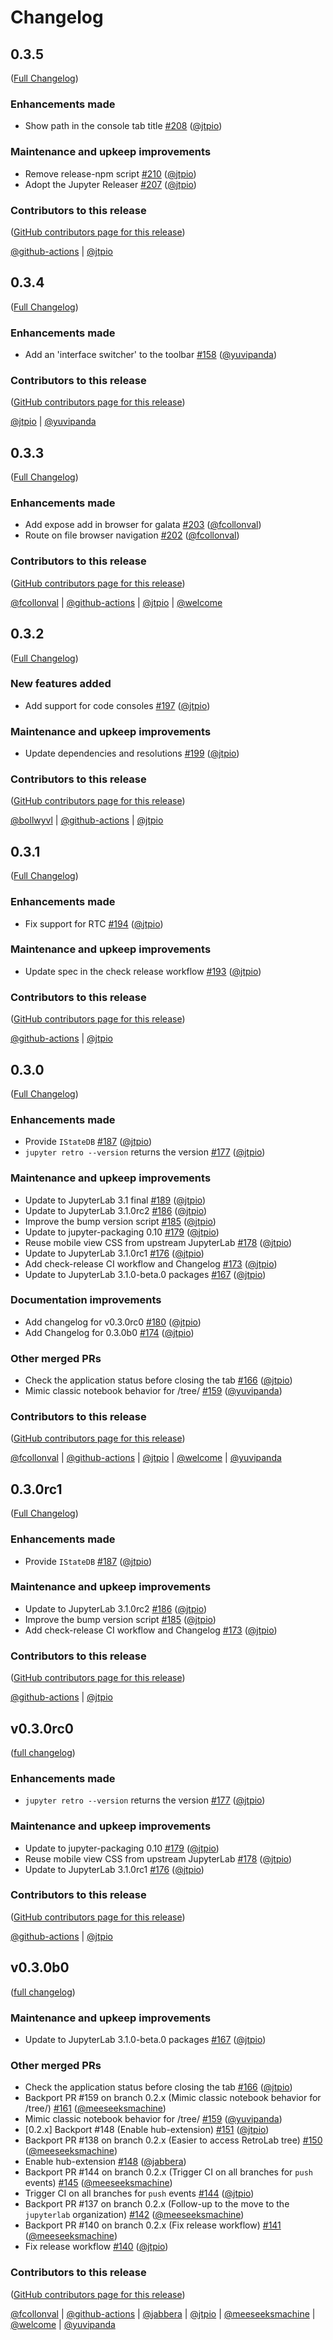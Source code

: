 # Changelog

<!-- <START NEW CHANGELOG ENTRY> -->

## 0.3.5

([Full Changelog](https://github.com/jupyterlab/retrolab/compare/0.3.4...17c1792c8f188696b29a8176fea6f4f31db772cb))

### Enhancements made

- Show path in the console tab title [#208](https://github.com/jupyterlab/retrolab/pull/208) ([@jtpio](https://github.com/jtpio))

### Maintenance and upkeep improvements

- Remove release-npm script [#210](https://github.com/jupyterlab/retrolab/pull/210) ([@jtpio](https://github.com/jtpio))
- Adopt the Jupyter Releaser [#207](https://github.com/jupyterlab/retrolab/pull/207) ([@jtpio](https://github.com/jtpio))

### Contributors to this release

([GitHub contributors page for this release](https://github.com/jupyterlab/retrolab/graphs/contributors?from=2021-09-03&to=2021-09-08&type=c))

[@github-actions](https://github.com/search?q=repo%3Ajupyterlab%2Fretrolab+involves%3Agithub-actions+updated%3A2021-09-03..2021-09-08&type=Issues) | [@jtpio](https://github.com/search?q=repo%3Ajupyterlab%2Fretrolab+involves%3Ajtpio+updated%3A2021-09-03..2021-09-08&type=Issues)

<!-- <END NEW CHANGELOG ENTRY> -->

## 0.3.4

([Full Changelog](https://github.com/jupyterlab/retrolab/compare/0.3.3...b9cba834c9f0cb150cbb4fff8f08007aa5bf08ca))

### Enhancements made

- Add an 'interface switcher' to the toolbar [#158](https://github.com/jupyterlab/retrolab/pull/158) ([@yuvipanda](https://github.com/yuvipanda))

### Contributors to this release

([GitHub contributors page for this release](https://github.com/jupyterlab/retrolab/graphs/contributors?from=2021-09-02&to=2021-09-03&type=c))

[@jtpio](https://github.com/search?q=repo%3Ajupyterlab%2Fretrolab+involves%3Ajtpio+updated%3A2021-09-02..2021-09-03&type=Issues) | [@yuvipanda](https://github.com/search?q=repo%3Ajupyterlab%2Fretrolab+involves%3Ayuvipanda+updated%3A2021-09-02..2021-09-03&type=Issues)

## 0.3.3

([Full Changelog](https://github.com/jupyterlab/retrolab/compare/0.3.2...ac9bac4f3ccfad16063aea1579fe0d64f79f4ae7))

### Enhancements made

- Add expose add in browser for galata [#203](https://github.com/jupyterlab/retrolab/pull/203) ([@fcollonval](https://github.com/fcollonval))
- Route on file browser navigation [#202](https://github.com/jupyterlab/retrolab/pull/202) ([@fcollonval](https://github.com/fcollonval))

### Contributors to this release

([GitHub contributors page for this release](https://github.com/jupyterlab/retrolab/graphs/contributors?from=2021-08-30&to=2021-09-02&type=c))

[@fcollonval](https://github.com/search?q=repo%3Ajupyterlab%2Fretrolab+involves%3Afcollonval+updated%3A2021-08-30..2021-09-02&type=Issues) | [@github-actions](https://github.com/search?q=repo%3Ajupyterlab%2Fretrolab+involves%3Agithub-actions+updated%3A2021-08-30..2021-09-02&type=Issues) | [@jtpio](https://github.com/search?q=repo%3Ajupyterlab%2Fretrolab+involves%3Ajtpio+updated%3A2021-08-30..2021-09-02&type=Issues) | [@welcome](https://github.com/search?q=repo%3Ajupyterlab%2Fretrolab+involves%3Awelcome+updated%3A2021-08-30..2021-09-02&type=Issues)

## 0.3.2

([Full Changelog](https://github.com/jupyterlab/retrolab/compare/0.3.1...ecd9b1ee96b01f418d098885c6e2442c60b8480b))

### New features added

- Add support for code consoles [#197](https://github.com/jupyterlab/retrolab/pull/197) ([@jtpio](https://github.com/jtpio))

### Maintenance and upkeep improvements

- Update dependencies and resolutions [#199](https://github.com/jupyterlab/retrolab/pull/199) ([@jtpio](https://github.com/jtpio))

### Contributors to this release

([GitHub contributors page for this release](https://github.com/jupyterlab/retrolab/graphs/contributors?from=2021-08-28&to=2021-08-30&type=c))

[@bollwyvl](https://github.com/search?q=repo%3Ajupyterlab%2Fretrolab+involves%3Abollwyvl+updated%3A2021-08-28..2021-08-30&type=Issues) | [@github-actions](https://github.com/search?q=repo%3Ajupyterlab%2Fretrolab+involves%3Agithub-actions+updated%3A2021-08-28..2021-08-30&type=Issues) | [@jtpio](https://github.com/search?q=repo%3Ajupyterlab%2Fretrolab+involves%3Ajtpio+updated%3A2021-08-28..2021-08-30&type=Issues)

## 0.3.1

([Full Changelog](https://github.com/jupyterlab/retrolab/compare/0.3.0...660066f7c58763bff9afcfcbaf005660f9889085))

### Enhancements made

- Fix support for RTC [#194](https://github.com/jupyterlab/retrolab/pull/194) ([@jtpio](https://github.com/jtpio))

### Maintenance and upkeep improvements

- Update spec in the check release workflow [#193](https://github.com/jupyterlab/retrolab/pull/193) ([@jtpio](https://github.com/jtpio))

### Contributors to this release

([GitHub contributors page for this release](https://github.com/jupyterlab/retrolab/graphs/contributors?from=2021-08-27&to=2021-08-28&type=c))

[@github-actions](https://github.com/search?q=repo%3Ajupyterlab%2Fretrolab+involves%3Agithub-actions+updated%3A2021-08-27..2021-08-28&type=Issues) | [@jtpio](https://github.com/search?q=repo%3Ajupyterlab%2Fretrolab+involves%3Ajtpio+updated%3A2021-08-27..2021-08-28&type=Issues)

## 0.3.0

([Full Changelog](https://github.com/jupyterlab/retrolab/compare/0.2.2...2f06d80c12f720d2c457b0db5a57390f004819f4))

### Enhancements made

- Provide `IStateDB` [#187](https://github.com/jupyterlab/retrolab/pull/187) ([@jtpio](https://github.com/jtpio))
- `jupyter retro --version` returns the version [#177](https://github.com/jupyterlab/retrolab/pull/177) ([@jtpio](https://github.com/jtpio))

### Maintenance and upkeep improvements

- Update to JupyterLab 3.1 final [#189](https://github.com/jupyterlab/retrolab/pull/189) ([@jtpio](https://github.com/jtpio))
- Update to JupyterLab 3.1.0rc2 [#186](https://github.com/jupyterlab/retrolab/pull/186) ([@jtpio](https://github.com/jtpio))
- Improve the bump version script [#185](https://github.com/jupyterlab/retrolab/pull/185) ([@jtpio](https://github.com/jtpio))
- Update to jupyter-packaging 0.10 [#179](https://github.com/jupyterlab/retrolab/pull/179) ([@jtpio](https://github.com/jtpio))
- Reuse mobile view CSS from upstream JupyterLab [#178](https://github.com/jupyterlab/retrolab/pull/178) ([@jtpio](https://github.com/jtpio))
- Update to JupyterLab 3.1.0rc1 [#176](https://github.com/jupyterlab/retrolab/pull/176) ([@jtpio](https://github.com/jtpio))
- Add check-release CI workflow and Changelog [#173](https://github.com/jupyterlab/retrolab/pull/173) ([@jtpio](https://github.com/jtpio))
- Update to JupyterLab 3.1.0-beta.0 packages [#167](https://github.com/jupyterlab/retrolab/pull/167) ([@jtpio](https://github.com/jtpio))

### Documentation improvements

- Add changelog for v0.3.0rc0 [#180](https://github.com/jupyterlab/retrolab/pull/180) ([@jtpio](https://github.com/jtpio))
- Add Changelog for 0.3.0b0 [#174](https://github.com/jupyterlab/retrolab/pull/174) ([@jtpio](https://github.com/jtpio))

### Other merged PRs

- Check the application status before closing the tab [#166](https://github.com/jupyterlab/retrolab/pull/166) ([@jtpio](https://github.com/jtpio))
- Mimic classic notebook behavior for /tree/<path> [#159](https://github.com/jupyterlab/retrolab/pull/159) ([@yuvipanda](https://github.com/yuvipanda))

### Contributors to this release

([GitHub contributors page for this release](https://github.com/jupyterlab/retrolab/graphs/contributors?from=2021-05-31&to=2021-08-27&type=c))

[@fcollonval](https://github.com/search?q=repo%3Ajupyterlab%2Fretrolab+involves%3Afcollonval+updated%3A2021-05-31..2021-08-27&type=Issues) | [@github-actions](https://github.com/search?q=repo%3Ajupyterlab%2Fretrolab+involves%3Agithub-actions+updated%3A2021-05-31..2021-08-27&type=Issues) | [@jtpio](https://github.com/search?q=repo%3Ajupyterlab%2Fretrolab+involves%3Ajtpio+updated%3A2021-05-31..2021-08-27&type=Issues) | [@welcome](https://github.com/search?q=repo%3Ajupyterlab%2Fretrolab+involves%3Awelcome+updated%3A2021-05-31..2021-08-27&type=Issues) | [@yuvipanda](https://github.com/search?q=repo%3Ajupyterlab%2Fretrolab+involves%3Ayuvipanda+updated%3A2021-05-31..2021-08-27&type=Issues)

## 0.3.0rc1

([Full Changelog](https://github.com/jupyterlab/retrolab/compare/0.3.0rc0...9eaa171504b94869b850a46b97f748394d2154fa))

### Enhancements made

- Provide `IStateDB` [#187](https://github.com/jupyterlab/retrolab/pull/187) ([@jtpio](https://github.com/jtpio))

### Maintenance and upkeep improvements

- Update to JupyterLab 3.1.0rc2 [#186](https://github.com/jupyterlab/retrolab/pull/186) ([@jtpio](https://github.com/jtpio))
- Improve the bump version script [#185](https://github.com/jupyterlab/retrolab/pull/185) ([@jtpio](https://github.com/jtpio))
- Add check-release CI workflow and Changelog [#173](https://github.com/jupyterlab/retrolab/pull/173) ([@jtpio](https://github.com/jtpio))

### Contributors to this release

([GitHub contributors page for this release](https://github.com/jupyterlab/retrolab/graphs/contributors?from=2021-07-14&to=2021-07-22&type=c))

[@github-actions](https://github.com/search?q=repo%3Ajupyterlab%2Fretrolab+involves%3Agithub-actions+updated%3A2021-07-14..2021-07-22&type=Issues) | [@jtpio](https://github.com/search?q=repo%3Ajupyterlab%2Fretrolab+involves%3Ajtpio+updated%3A2021-07-14..2021-07-22&type=Issues)

## v0.3.0rc0

([full changelog](https://github.com/jupyterlab/retrolab/compare/0.3.0b0...96671df35822f09721fd2e5df7118ce4fa2225ea))

### Enhancements made

- `jupyter retro --version` returns the version [#177](https://github.com/jupyterlab/retrolab/pull/177) ([@jtpio](https://github.com/jtpio))

### Maintenance and upkeep improvements

- Update to jupyter-packaging 0.10 [#179](https://github.com/jupyterlab/retrolab/pull/179) ([@jtpio](https://github.com/jtpio))
- Reuse mobile view CSS from upstream JupyterLab [#178](https://github.com/jupyterlab/retrolab/pull/178) ([@jtpio](https://github.com/jtpio))
- Update to JupyterLab 3.1.0rc1 [#176](https://github.com/jupyterlab/retrolab/pull/176) ([@jtpio](https://github.com/jtpio))

### Contributors to this release

([GitHub contributors page for this release](https://github.com/jupyterlab/retrolab/graphs/contributors?from=2021-07-06&to=2021-07-14&type=c))

[@github-actions](https://github.com/search?q=repo%3Ajupyterlab%2Fretrolab+involves%3Agithub-actions+updated%3A2021-07-06..2021-07-14&type=Issues) | [@jtpio](https://github.com/search?q=repo%3Ajupyterlab%2Fretrolab+involves%3Ajtpio+updated%3A2021-07-06..2021-07-14&type=Issues)

## v0.3.0b0

([full changelog](https://github.com/jupyterlab/retrolab/compare/0.3.0a2...574da61aa7c8cc4aa6840b0e548860f7ceeb11dc))

### Maintenance and upkeep improvements

- Update to JupyterLab 3.1.0-beta.0 packages [#167](https://github.com/jupyterlab/retrolab/pull/167) ([@jtpio](https://github.com/jtpio))

### Other merged PRs

- Check the application status before closing the tab [#166](https://github.com/jupyterlab/retrolab/pull/166) ([@jtpio](https://github.com/jtpio))
- Backport PR #159 on branch 0.2.x (Mimic classic notebook behavior for /tree/<path>) [#161](https://github.com/jupyterlab/retrolab/pull/161) ([@meeseeksmachine](https://github.com/meeseeksmachine))
- Mimic classic notebook behavior for /tree/<path> [#159](https://github.com/jupyterlab/retrolab/pull/159) ([@yuvipanda](https://github.com/yuvipanda))
- [0.2.x] Backport #148 (Enable hub-extension) [#151](https://github.com/jupyterlab/retrolab/pull/151) ([@jtpio](https://github.com/jtpio))
- Backport PR #138 on branch 0.2.x (Easier to access RetroLab tree) [#150](https://github.com/jupyterlab/retrolab/pull/150) ([@meeseeksmachine](https://github.com/meeseeksmachine))
- Enable hub-extension [#148](https://github.com/jupyterlab/retrolab/pull/148) ([@jabbera](https://github.com/jabbera))
- Backport PR #144 on branch 0.2.x (Trigger CI on all branches for `push` events) [#145](https://github.com/jupyterlab/retrolab/pull/145) ([@meeseeksmachine](https://github.com/meeseeksmachine))
- Trigger CI on all branches for `push` events [#144](https://github.com/jupyterlab/retrolab/pull/144) ([@jtpio](https://github.com/jtpio))
- Backport PR #137 on branch 0.2.x (Follow-up to the move to the `jupyterlab` organization) [#142](https://github.com/jupyterlab/retrolab/pull/142) ([@meeseeksmachine](https://github.com/meeseeksmachine))
- Backport PR #140 on branch 0.2.x (Fix release workflow) [#141](https://github.com/jupyterlab/retrolab/pull/141) ([@meeseeksmachine](https://github.com/meeseeksmachine))
- Fix release workflow [#140](https://github.com/jupyterlab/retrolab/pull/140) ([@jtpio](https://github.com/jtpio))

### Contributors to this release

([GitHub contributors page for this release](https://github.com/jupyterlab/retrolab/graphs/contributors?from=2021-05-28&to=2021-07-06&type=c))

[@fcollonval](https://github.com/search?q=repo%3Ajupyterlab%2Fretrolab+involves%3Afcollonval+updated%3A2021-05-28..2021-07-06&type=Issues) | [@github-actions](https://github.com/search?q=repo%3Ajupyterlab%2Fretrolab+involves%3Agithub-actions+updated%3A2021-05-28..2021-07-06&type=Issues) | [@jabbera](https://github.com/search?q=repo%3Ajupyterlab%2Fretrolab+involves%3Ajabbera+updated%3A2021-05-28..2021-07-06&type=Issues) | [@jtpio](https://github.com/search?q=repo%3Ajupyterlab%2Fretrolab+involves%3Ajtpio+updated%3A2021-05-28..2021-07-06&type=Issues) | [@meeseeksmachine](https://github.com/search?q=repo%3Ajupyterlab%2Fretrolab+involves%3Ameeseeksmachine+updated%3A2021-05-28..2021-07-06&type=Issues) | [@welcome](https://github.com/search?q=repo%3Ajupyterlab%2Fretrolab+involves%3Awelcome+updated%3A2021-05-28..2021-07-06&type=Issues) | [@yuvipanda](https://github.com/search?q=repo%3Ajupyterlab%2Fretrolab+involves%3Ayuvipanda+updated%3A2021-05-28..2021-07-06&type=Issues)
